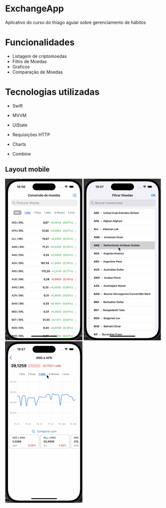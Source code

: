 # ExchangeApp
Aplicativo do curso do thiago aguiar sobre gerenciamento de hábitos

# Funcionalidades
- Listagem de criptomoedas
- Filtro de Moedas
- Graficos
- Comparação de Moedas

# Tecnologias utilizadas
- Swift
- MVVM
  
- UiState
- Requisições HTTP
- Charts
- Combine
## Layout mobile
<p float="center">
  <img src="fotos/foto1.png" width="250" />
  <img src="fotos/foto2.png" width="250" />
  <img src="fotos/foto3.png" width="250" />
 


</p>


